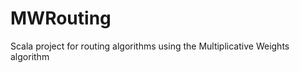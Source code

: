 MWRouting
=========

Scala project for routing algorithms using the Multiplicative Weights algorithm
